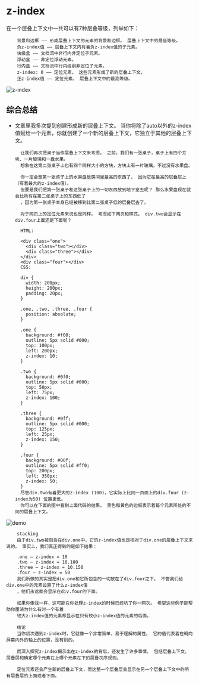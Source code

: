 # z-index #

在一个层叠上下文中一共可以有7种层叠等级，列举如下：

        背景和边框 —— 形成层叠上下文的元素的背景和边框。 层叠上下文中的最低等级。
        负z-index值 —— 层叠上下文内有着负z-index值的子元素。
        块级盒 —— 文档流中非行内非定位子元素。
        浮动盒 —— 非定位浮动元素。
        行内盒 —— 文档流中行内级别非定位子元素。
        z-index: 0 —— 定位元素。 这些元素形成了新的层叠上下文。
        正z-index值 —— 定位元素。 层叠上下文中的最高等级。

![z-index](https://cdn.tutsplus.com/webdesign/uploads/2013/11/stacking-order1.png)

## 综合总结 ##

- 文章里我多次提到创建形成新的层叠上下文。 当你将除了auto以外的z-index值赋给一个元素，你就创建了一个新的层叠上下文，它独立于其他的层叠上下文。

        让我们再次把桌子当作层叠上下文来考虑。 之前，我们有一张桌子，桌子上有四个方块、一片玻璃和一盘水果。
        想象在这第二张桌子上也有四个同样大小的方块，方块上有一片玻璃，不过没有水果盘。

        你一定会想第一张桌子上的水果盘是房间里最高的东西了。 因为它在最高的层叠层上（有着最大的z-index值）。 
        但要是我们把第一张桌子和这张桌子上的一切东西放到地下室去呢？ 那么水果盘现在就会比所有在第二张桌子上的东西低了
        ，因为第一张桌子本身已经被移到比第二张桌子低的层叠层去了。

        对于网页上的定位元素来说也是同样。 考虑如下网页和样式。 div.two会显示在div.four上面还是下面呢？

        HTML:

        <div class="one">
          <div class="two"></div>
          <div class="three"></div>
        </div>
        <div class="four"></div>
        CSS:

        div {
          width: 200px;
          height: 200px;
          padding: 20px;
        }

        .one, .two, .three, .four {
          position: absolute;
        }

        .one {
          background: #f00;
          outline: 5px solid #000;
          top: 100px;
          left: 200px;
          z-index: 10;
        }

        .two {
          background: #0f0;
          outline: 5px solid #000;
          top: 50px;
          left: 75px;
          z-index: 100;
        }

        .three {
          background: #0ff;
          outline: 5px solid #000;
          top: 125px;
          left: 25px;
          z-index: 150;
        }

        .four {
          background: #00f;
          outline: 5px solid #ff0;
          top: 200px;
          left: 350px;
          z-index: 50;
        }
        尽管div.two有着更大的z-index (100)，它实际上比同一页面上的div.four (z-index为50) 位置更低。
        你可以在下面的图中看到上面代码的结果。 黑色和黄色的边框表示着每个元素所处的不同的层叠上下文。

![demo](https://cdn.tutsplus.com/webdesign/uploads/2013/11/stacking1.png)

        stacking
        由于div.two被包含在div.one中，它的z-index值也是相对于div.one的层叠上下文来说的。 事实上，我们真正得到的是如下结果：

        .one — z-index = 10
        .two — z-index = 10.100
        .three — z-index = 10.150
        .four — z-index = 50
        我们所做的其实是把div.one和它所包含的一切放在了div.four之下。 不管我们给div.one中的元素设置了什么z-index值
        ，他们永远都会显示在div.four的下面。

        如果你像我一样，这可能在你处理z-index的时候已经坑了你一两次。 希望这些例子能帮助你厘清为什么有时一个有着
        较大z-index值的元素却显示在只有较小z-index值的元素的后面。

        结论
        当你初次遇到z-index时，它就像一个非常简单、易于理解的属性。 它的值代表着在朝向屏幕内外的轴上的位置，没有别的。

        而深入探究z-index揭示出在z-index的背后，还发生了许多事情。 包括层叠上下文、层叠层和确定哪个元素在上哪个元素在下的层叠次序规则。

        定位元素还会产生新的层叠上下文，而这整一个层叠层会显示在另一个层叠上下文中的所有层叠层的上面或者下面。
